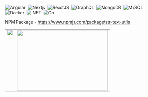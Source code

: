 <!-- ## Hi, I'm [Jatin Yadav](https://jatiinyadav.github.io) 😄  
| Software Developer at [Windmöller & Hölscher](https://www.wh.group/int/en/) |  

[![Linkedin Badge](https://img.shields.io/badge/-jatiinyadav-blue?style=flat&logo=Linkedin&logoColor=white&link=https://www.linkedin.com/in/jatiinyadav)](https://www.linkedin.com/in/jatiinyadav/)
[![Twitter Badge](http://img.shields.io/badge/-@jatiin_yadav-1ca0f1?style=flat&logo=twitter&logoColor=white&link=https://twitter.com/jatiin_yadav)](https://twitter.com/jatiin_yadav) 
[![Gmail Badge](https://img.shields.io/badge/-GMail-c14438?style=flat&logo=Gmail&logoColor=white&link=mailto:jatin27yadav@gmail.com)](mailto:jatin27yadav@gmail.com) -->

![Angular](https://img.shields.io/badge/-Angular-010409?style=flat-square&logo=angular)&nbsp;
![Nextjs](https://img.shields.io/badge/-Nextjs-010409?style=flat-square&logo=Next.js)&nbsp;
![ReactJS](https://img.shields.io/badge/-React-010409?style=flat-square&logo=react)&nbsp;
![GraphQL](https://img.shields.io/badge/-GraphQL-010409?style=flat-square&logo=graphql&logoColor=white)&nbsp;
![MongoDB](https://img.shields.io/badge/-MongoDB-010409?style=flat-square&logo=mongodb)&nbsp;
![MySQL](https://img.shields.io/badge/-MySQL-010409?style=flat-square&logo=mysql)&nbsp;
![Docker](https://img.shields.io/badge/-Docker-010409?style=flat-square&logo=docker)&nbsp;
![.NET](https://img.shields.io/badge/-Dotnet-010409?style=flat-square&logo=dotnet)&nbsp;
![Go](https://img.shields.io/badge/-Go-010409?style=flat-square&logo=go)

NPM Package - https://www.npmjs.com/package/str-text-utils

<table>
  <tr>
    <td valign="top"><img src="https://github-readme-stats.vercel.app/api?username=jatiinyadav&&show_icons=true&count_private=true&theme=dark" /></td>
    <td valign="top"><img src="https://pbs.twimg.com/media/GObE3i0WAAAxiZC?format=jpg&name=4096x4096" height=200 width=300/></td>
  </tr>
</table>


<!-- <img src="https://komarev.com/ghpvc/?username=jatiinyadav&style=flat&label=Profile+Views" alt="jatiinyadav" /> -->
